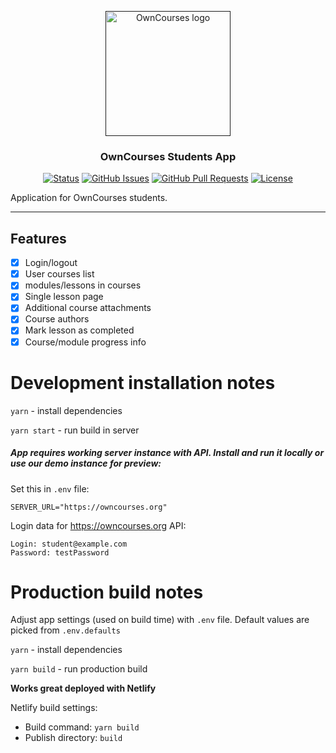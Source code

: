 <p align="center">
  <a href="" rel="noopener">
 <img width=200px height=200px src="https://i.ibb.co/YQ52bDY/logo.png" alt="OwnCourses logo"></a>
</p>

<h3 align="center">OwnCourses Students App</h3>

<div align="center">

  [![Status](https://img.shields.io/badge/status-active-success.svg)]() 
  [![GitHub Issues](https://img.shields.io/github/issues/owncourses/students-app.svg)](https://github.com/owncourses/students-app/issues)
  [![GitHub Pull Requests](https://img.shields.io/github/issues-pr/owncourses/students-app.svg)](https://github.com/owncourses/students-app/pulls)
  [![License](https://img.shields.io/badge/license-MIT-blue.svg)](/LICENSE)

</div>

Application for OwnCourses students.

---

## Features

- [x] Login/logout
- [x] User courses list
- [x] modules/lessons in courses
- [x] Single lesson page
- [x] Additional course attachments
- [x] Course authors
- [x] Mark lesson as completed
- [x] Course/module progress info

# Development installation notes

`yarn` - install dependencies

`yarn start` - run build in server

##### App requires working server instance with API. Install and run it locally or use our demo instance for preview: 

Set this in `.env` file:

`SERVER_URL="https://owncourses.org"`

Login data for https://owncourses.org API:
```
Login: student@example.com
Password: testPassword
```

# Production build notes

Adjust app settings (used on build time) with `.env` file. Default values are picked from `.env.defaults`

`yarn` - install dependencies

`yarn build` - run production build


**Works great deployed with Netlify**

Netlify build settings: 

* Build command: `yarn build`
* Publish directory: `build`

